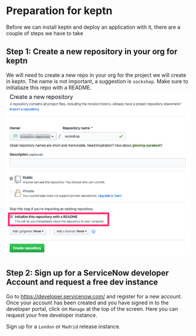 # Preparation for keptn

Before we can install keptn and deploy an application with it, there are a couple of steps we have to take

<!-- ## Step 1: Create a new organization for the carts service
We will be deploying carts as part of the workshop. However, this is a slightly different version of the original carts application so it is best to create a dedicated `Github organization` for it in github. The name is not important. Make sure to keep note of it. More information can be found [here](../../04_Building_Environment_zero/1_Gathering_Facts/github_org.md) -->

## Step 1: Create a new repository in your org for keptn
We will need to create a new repo in your org for the project we will create in keptn. The name is not important, a suggestion is `sockshop`. Make sure to initialiaze this repo with a README.
![keptn](../assets/keptnRepo.png)

## Step 2: Sign up for a ServiceNow developer Account and request a free dev instance
Go to https://developer.servicenow.com/ and register for a new account.
Once your account has been created and you have signed in to the developer portal, click on `Manage` at the top of the screen. Here you can request your free developer instance.

Sign up for a `London` or `Madrid` release instance.